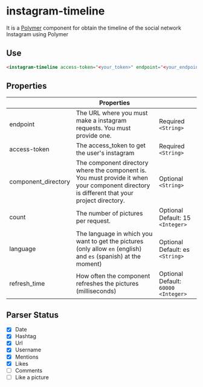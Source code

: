 # instagram-timeline

It is a [Polymer](https://www.polymer-project.org/1.0/) component for obtain the timeline of the social network Instagram using Polymer

## Use
```html
<instagram-timeline access-token="<your_token>" endpoint="<your_endpoint>" language=[<your_endpoint>]></instagram-timeline>
```
## Properties

|                     | Properties                                                                                                                                   |                                   |
|---------------------|---------------------------------------------------------------------------------------------------------------------------------------------|-----------------------------------|
| endpoint            | The URL where you must make a instagram requests. You must provide one.                                                                                       | Required  `<String>`                |
| access-token               | The access_token to get the user's instagram                                                                   | Required `<String>`               |
| component_directory | The component directory where the component is. You must provide it when your component directory is different that your project directory. | Optional `<String>`               |
| count            | The number of pictures per request.                                                                                                           | Optional Default: 15  `<Integer>` |
| language            | The language in which you want to get the pictures (only allow `en` (english) and `es` (spanish) at the moment)                                | Optional Default: es `<String>`   |
| refresh_time            | How often the component refreshes the pictures (milliseconds)                              | Optional Default: `60000` `<Integer>`   |

## Parser Status

- [x] Date
- [x] Hashtag
- [x] Url
- [x] Username
- [x] Mentions
- [x] Likes
- [ ] Comments
- [ ] Like a picture
